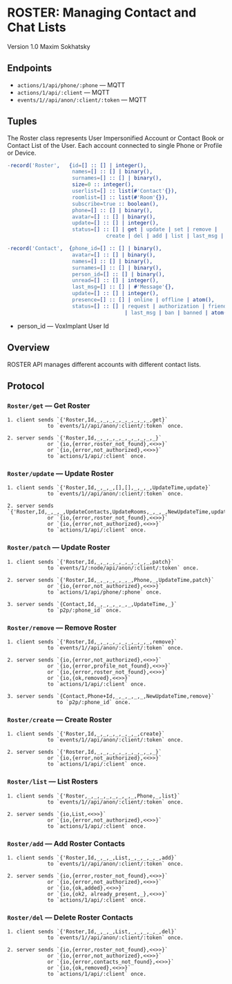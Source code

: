 ROSTER: Managing Contact and Chat Lists
=======================================

Version 1.0 Maxim Sokhatsky

Endpoints
--------

* `actions/1/api/phone/:phone` — MQTT
* `actions/1/api/:client` — MQTT
* `events/1//api/anon/:client/:token` — MQTT

Tuples
------

The Roster class represents User Impersonified Account or
Contact Book or Contact List of the User. Each account connected to single
Phone or Profile or Device.

```erlang
-record('Roster',   {id=[] :: [] | integer(),
                     names=[] :: [] | binary(),
                     surnames=[] :: [] | binary(),
                     size=0 :: integer(),
                     userlist=[] :: list(#'Contact'{}),
                     roomlist=[] :: list(#'Room'{}),
                     subscribe=true :: boolean(),
                     phone=[] :: [] | binary(),
                     avatar=[] :: [] | binary(),
                     update=[] :: [] | integer(),
                     status=[] :: [] | get | update | set | remove |
                                create | del | add | list | last_msg | atom()}).
```

```erlang
-record('Contact',  {phone_id=[] :: [] | binary(),
                     avatar=[] :: [] | binary(),
                     names=[] :: [] | binary(),
                     surnames=[] :: [] | binary(),
                     person_id=[] :: [] | binary(),
                     unread=[] :: [] | integer(),
                     last_msg=[] :: [] | #'Message'{},
                     update=[] :: [] | integer(),
                     presence=[] :: [] | online | offline | atom(),
                     status=[] :: [] | request | authorization | friend
                                      | last_msg | ban | banned | atom()}).
```

* person_id — VoxImplant User Id

Overview
--------

ROSTER API manages different accounts with different contact lists.

Protocol
--------

### `Roster/get` — Get Roster

```
1. client sends `{'Roster,Id,_,_,_,_,_,_,_,_,_,get}`
             to `events/1//api/anon/:client/:token` once.
```

```
2. server sends `{'Roster,Id,_,_,_,_,_,_,_,_,_,_}`
             or `{io,{error,roster_not_found},<<>>}`
             or `{io,{error,not_authorized},<<>>}`
             to `actions/1/api/:client` once.
```

### `Roster/update` — Update Roster

```
1. client sends `{'Roster,Id,_,_,_,[],[],_,_,_,UpdateTime,update}`
             to `events/1//api/anon/:client/:token` once.
```

```
2. server sends `{'Roster,Id,_,_,_,UpdateContacts,UpdateRooms,_,_,_,NewUpdateTime,update}`
             or `{io,{error,roster_not_found},<<>>}`
             or `{io,{error,not_authorized},<<>>}`
             to `actions/1/api/:client` once.
```

### `Roster/patch` — Update Roster

```
1. client sends `{'Roster,Id,_,_,_,_,_,_,_,_,_,patch}`
             to `events/1/:node/api/anon/:client/:token` once.
```

```
2. server sends `{'Roster,Id,_,_,_,_,_,_,Phone,_,UpdateTime,patch}`
             or `{io,{error,not_authorized},<<>>}`
             to `actions/1/api/phone/:phone` once.
```

```
3. server sends `{Contact,Id,_,_,_,_,_,_,UpdateTime,_}`
             to `p2p/:phone_id` once.
```

### `Roster/remove` — Remove Roster

```
1. client sends `{'Roster,Id,_,_,_,_,_,_,_,_,_,remove}`
             to `events/1//api/anon/:client/:token` once.
```

```
2. server sends `{io,{error,not_authorized},<<>>}`
             or `{io,{error,profile_not_found},<<>>}`
             or `{io,{error,roster_not_found},<<>>}`
             or `{io,{ok,removed},<<>>}`
             to `actions/1/api/:client` once.
```

```
3. server sends `{Contact,Phone+Id,_,_,_,_,_,NewUpdateTime,remove}`
                to `p2p/:phone_id` once.
```

### `Roster/create` — Create Roster

```
1. client sends `{'Roster,Id,_,_,_,_,_,_,_,create}`
             to `events/1//api/anon/:client/:token` once.
```

```
2. server sends `{'Roster,Id,_,_,_,_,_,_,_,_,_,_}`
             or `{io,{error,not_authorized},<<>>}`
             to `actions/1/api/:client` once.
```

### `Roster/list` — List Rosters

```
1. client sends `{'Roster,_,_,_,_,_,_,_,_,Phone,_,list}`
             to `events/1//api/anon/:client/:token` once.
```

```
2. server sends `{io,List,<<>>}`
             or `{io,{error,not_authorized},<<>>}`
             to `actions/1/api/:client` once.
```

### `Roster/add` — Add Roster Contacts

```
1. client sends `{'Roster,Id,_,_,_,List,_,_,_,_,_,add}`
             to `events/1//api/anon/:client/:token` once.
```

```
2. server sends `{io,{error,roster_not_found},<<>>}`
             or `{io,{error,not_authorized},<<>>}`
             or `{io,{ok,added},<<>>}`
             or `{io,{ok2, already_present,_},<<>>}`
             to `actions/1/api/:client` once.
```

### `Roster/del` — Delete Roster Contacts

```
1. client sends `{'Roster,Id,_,_,_,List,_,_,_,_,_,del}`
             to `events/1//api/anon/:client/:token` once.
```

```
2. server sends `{io,{error,roster_not_found},<<>>}`
             or `{io,{error,not_authorized},<<>>}`
             or `{io,{error,contacts_not_found},<<>>}`
             or `{io,{ok,removed},<<>>}`
             to `actions/1/api/:client` once.
```
